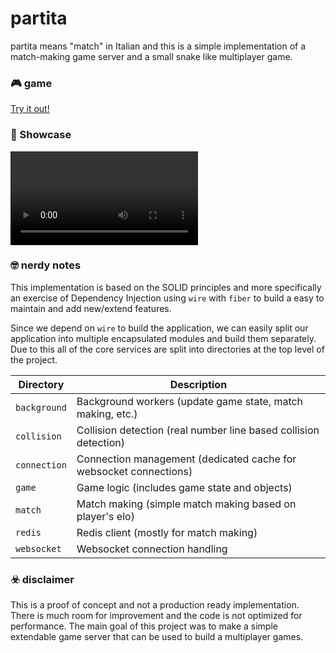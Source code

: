 # partita

partita means "match" in Italian and this is a simple implementation of a match-making game server and a small snake like multiplayer game.

### 🎮 game

<a href="https://partita.fly.dev/" target="_blank">Try it out!</a>

### 🤳 Showcase

<video src="./media/partita-demo.mp4" autoplay loop></video>

### 🤓 nerdy notes

This implementation is based on the SOLID principles and more specifically an exercise of Dependency Injection using `wire` with `fiber` to build a easy to maintain and add new/extend features.

Since we depend on `wire` to build the application, we can easily split our application into multiple encapsulated modules and build them separately. Due to this all of the core services are split into directories at the top level of the project.

| Directory    | Description                                                       |
| ------------ | ----------------------------------------------------------------- |
| `background` | Background workers (update game state, match making, etc.)        |
| `collision`  | Collision detection (real number line based collision detection)  |
| `connection` | Connection management (dedicated cache for websocket connections) |
| `game`       | Game logic (includes game state and objects)                      |
| `match`      | Match making (simple match making based on player's elo)          |
| `redis`      | Redis client (mostly for match making)                            |
| `websocket`  | Websocket connection handling                                     |

### ☣️ disclaimer

This is a proof of concept and not a production ready implementation. There is much room for improvement and the code is not optimized for performance. The main goal of this project was to make a simple extendable game server that can be used to build a multiplayer games.
